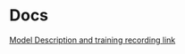 # Docs

[Model Description and training recording link](https://drive.google.com/file/d/1lkUb_i4d_9wkb6rWygO3kcezMtsKW2D7/view?usp=sharing)
